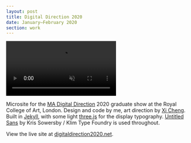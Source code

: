 ```yaml
---
layout: post
title: Digital Direction 2020
date: January—February 2020
section: work
---
```


<video class='full' autoplay loop muted src='/assets/digital-direction-walkthrough.mp4'></video>

Microsite for the [MA Digital Direction](https://www.rca.ac.uk/schools/school-of-communication/digital-direction/) 2020 graduate show at the Royal College of Art, London. Design and code by me, art direction by [Xi Cheng](https://chenachenc.com/). Built in [Jekyll](https://jekyllrb.com/), with some light [three.js](https://threejs.org/) for the display typography. [Untitled Sans](https://klim.co.nz/retail-fonts/untitled-sans/) by Kris Sowersby / Klim Type Foundry is used throughout.

View the live site at [digitaldirection2020.net](http://digitaldirection2020.net/).